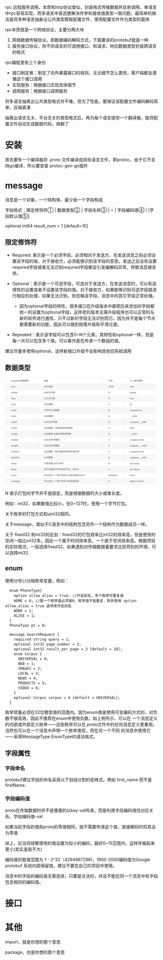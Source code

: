 rpc 远程服务调用，本质和http协议类似，封装格式传输数据并反射调用，单语言中rpc容易实现，而多语言中首选要解决传参和接收值类型一致问题，最简单的做法是将多种语言抽象出公共类型模板配置文件，使用配置文件作为类型的载体

rpc本质就是一个网络协议，主要分两大块

1. 网络数据传输协议，即数据编码解码方式，下面要讲的protobuf就是一种
2. 服务接口协议，将不同语言的可调用接口，和请求、响应数据类型封装跨语言的格式

rpc编程里有三个身份

- 接口制定者：制定了向外暴露接口的规则，无论细节怎么更改，客户端都会遵循这个接口调用
- 实现服务：根据接口实现具体细节
- 调用服务：根据接口调用服务

将多语言抽离出公共类型格式并不难，但为了性能，要保证该配置文件编码解码简单，压缩紧凑

抽离出语言无关、平台无关的类型格式后，再为每个语言提供一个翻译器，能将配置文件自动生成数据代码，爽翻了

# 安装
首先要有一个编译器将 .proto 文件编译成目标语言文件，即protoc，由于它不支持go编译，所以要安装 protoc-gen-go插件

# message
消息是一个对象，一个结构体，最少由一个字段构成

字段格式：限定修饰符① | 数据类型② | 字段名称③ | = | 字段编码值④ | [字段默认值⑤]

  optional int64 result_num = 1 [default=10]

## 限定修饰符
- Required: 表示是一个必须字段，必须相对于发送方，在发送消息之前必须设置该字段的值，对于接收方，必须能够识别该字段的意思。发送之前没有设置required字段或者无法识别required字段都会引发编解码异常，导致消息被丢弃。

- Optional：表示是一个可选字段，可选对于发送方，在发送消息时，可以有选择性的设置或者不设置该字段的值。对于接收方，如果能够识别可选字段就进行相应的处理，如果无法识别，则忽略该字段，消息中的其它字段正常处理。
  - 因为optional字段的特性，很多接口在升级版本中都把后来添加的字段都统一的设置为optional字段，这样老的版本无需升级程序也可以正常的与新的软件进行通信，只不过新的字段无法识别而已，因为并不是每个节点都需要新的功能，因此可以做到按需升级和平滑过渡。

- Repeated：表示该字段可以包含0~N个元素。其特性和optional一样，但是每一次可以包含多个值。可以看作是在传递一个数组的值。

建议尽量多使用optional，这样新接口升级不会影响其他旧系统调用

## 数据类型
![](img/1.png)

N 表示打包的字节并不是固定，而是根据数据的大小或者长度。

例如：int32，如果数值比较小，在0~127时，使用一个字节打包。

关于枚举的打包方式和uint32相同。

关于message，类似于C语言中的结构包含另外一个结构作为数据成员一样。

关于 fixed32 和int32的区别：fixed32的打包效率比int32的效率高，但是使用的空间一般比int32多。因此一个属于时间效率高，一个属于空间效率高。根据项目的实际情况，一般选择fixed32，如果遇到对传输数据量要求比较苛刻的环境，可以选择int32.

## enum
使用分号(;)分隔枚举变量，例如：

```
  enum PhoneType{
    option allow_alias = true; //开启别名，多个枚举可重复值
    HOME = 0; //第一个枚举值必须是0，枚举值不能重复，除非使用 option allow_alias = true 选项来开启别名
    WORK = 1;
    ALISE = 1;
  }
  PhoneType pt = 0;
```

```
  message SearchRequest {
    required string query = 1;
    optional int32 page_number = 2;
    optional int32 result_per_page = 3 [default = 10];
    enum Corpus {
      UNIVERSAL = 0;
      WEB = 1;
      IMAGES = 2;
      LOCAL = 3;
      NEWS = 4;
      PRODUCTS = 5;
      VIDEO = 6;
    }
    optional Corpus corpus = 4 [default = UNIVERSAL];
  }
```

枚举常量必须在32位整型值的范围内。因为enum值是使用可变编码方式的，对负数不够高效，因此不推荐在enum中使用负数。如上例所示，可以在 一个消息定义的内部或外部定义枚举——这些枚举可以在.proto文件中的任何消息定义里重用。当然也可以在一个消息中声明一个枚举类型，而在另一个不同 的消息中使用它——采用MessageType.EnumType的语法格式。



## 字段属性
### 字段命名

protobuf建议字段的命名采用以下划线分割的驼峰式。例如 first_name 而不是firstName.

### 字段编码值
proto在传输数据时并不是傻傻的以key-val传递，而是利用字段编码值找对应关系，字段编码值-val

如果当前字段的值和proto的零值相同，就不需要传递这个值，直接解码时将其设为零值

综上，应当将频繁使用的值设置为较小的编码，最好0~15范围内，这样传输起来更小(其实差距不大)

编码值的取值范围为 1 - 2^32（4294967296)，1900-2000编码值为Google protobuf 系统内部保留值，建议不要在自己的项目中使用。

消息中的字段的编码值无需连续，只要是合法的，并且不能在同一个消息中有字段包含相同的编码值。



# 接口



# 其他
import，就是你想的那个意思

package，也是你想的那个意思

